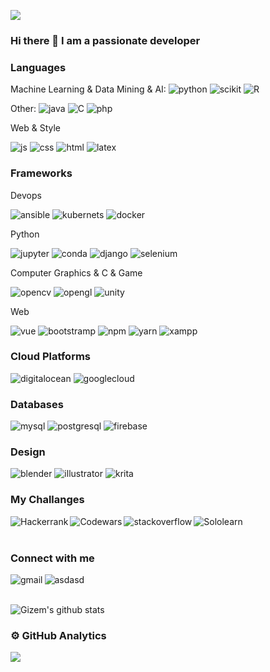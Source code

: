 ![](https://komarev.com/ghpvc/?username=gizempesen&label=PROFILE+VIEWS)
### Hi there 👋 I am a passionate developer 

### Languages
Machine Learning & Data Mining & AI:                    ![python](https://img.shields.io/badge/Python-FFD43B?style=for-the-badge&logo=python&logoColor=blue)
![scikit](https://img.shields.io/badge/scikit_learn-F7931E?style=for-the-badge&logo=scikit-learn&logoColor=white)
![R](https://img.shields.io/badge/R-276DC3?style=for-the-badge&logo=r&logoColor=white)

Other:                                                  ![java](https://img.shields.io/badge/Java-ED8B00?style=for-the-badge&logo=java&logoColor=white)
![C](https://img.shields.io/badge/C-00599C?style=for-the-badge&logo=c&logoColor=white)
![php](https://img.shields.io/badge/PHP-777BB4?style=for-the-badge&logo=php&logoColor=white)

Web & Style

![js](https://img.shields.io/badge/JavaScript-323330?style=for-the-badge&logo=javascript&logoColor=F7DF1E)
![css](https://img.shields.io/badge/CSS3-1572B6?style=for-the-badge&logo=css3&logoColor=white)
![html](https://img.shields.io/badge/HTML5-E34F26?style=for-the-badge&logo=html5&logoColor=white)
![latex](https://img.shields.io/badge/LaTeX-47A141?style=for-the-badge&logo=LaTeX&logoColor=white)

### Frameworks

Devops

![ansible](https://img.shields.io/badge/Ansible-000000?style=for-the-badge&logo=ansible&logoColor=white)
![kubernets](https://img.shields.io/badge/kubernetes-326ce5.svg?&style=for-the-badge&logo=kubernetes&logoColor=white)
![docker](https://img.shields.io/badge/Docker-2CA5E0?style=for-the-badge&logo=docker&logoColor=white)

Python

![jupyter](https://img.shields.io/badge/Jupyter-F37626.svg?&style=for-the-badge&logo=Jupyter&logoColor=white)
![conda](https://img.shields.io/badge/conda-342B029.svg?&style=for-the-badge&logo=anaconda&logoColor=white)
![django](https://img.shields.io/badge/Django-092E20?style=for-the-badge&logo=django&logoColor=green)
![selenium](https://img.shields.io/badge/Selenium-43B02A?style=for-the-badge&logo=Selenium&logoColor=white)

Computer Graphics & C & Game  

![opencv](https://img.shields.io/badge/OpenCV-27338e?style=for-the-badge&logo=OpenCV&logoColor=white)
![opengl](https://img.shields.io/badge/OpenGL-FFFFFF?style=for-the-badge&logo=opengl)
![unity](https://img.shields.io/badge/Unity-100000?style=for-the-badge&logo=unity&logoColor=white)

Web

![vue](https://img.shields.io/badge/Vue.js-35495E?style=for-the-badge&logo=vuedotjs&logoColor=4FC08D)
![bootstramp](https://img.shields.io/badge/Bootstrap-563D7C?style=for-the-badge&logo=bootstrap&logoColor=white)
![npm](https://img.shields.io/badge/npm-CB3837?style=for-the-badge&logo=npm&logoColor=white)
![yarn](https://img.shields.io/badge/Yarn-2C8EBB?style=for-the-badge&logo=yarn&logoColor=white)
![xampp](https://img.shields.io/badge/Xampp-F37623?style=for-the-badge&logo=xampp&logoColor=white)

### Cloud Platforms

![digitalocean](https://img.shields.io/badge/Digital_Ocean-0080FF?style=for-the-badge&logo=DigitalOcean&logoColor=white)
![googlecloud](https://img.shields.io/badge/Google_Cloud-4285F4?style=for-the-badge&logo=google-cloud&logoColor=white)

### Databases

![mysql](https://img.shields.io/badge/MySQL-005C84?style=for-the-badge&logo=mysql&logoColor=white")
![postgresql](https://img.shields.io/badge/PostgreSQL-316192?style=for-the-badge&logo=postgresql&logoColor=white")
![firebase](https://img.shields.io/badge/firebase-ffca28?style=for-the-badge&logo=firebase&logoColor=black)

### Design

![blender](https://img.shields.io/badge/blender-%23F5792A.svg?style=for-the-badge&logo=blender&logoColor=white)
![illustrator](https://img.shields.io/badge/Adobe%20Illustrator-FF9A00?style=for-the-badge&logo=adobe%20illustrator&logoColor=white)
![krita](https://img.shields.io/badge/Krita-203759?style=for-the-badge&logo=krita&logoColor=EEF37B)

### My Challanges

[<img align="left" alt="Hackerrank" src="https://img.shields.io/badge/Hackerrank-white?style=for-the-badge&logo=hackerrank&logoColor=#1ba94c" />][hackerrank]
[<img align="left" alt="Codewars" src="https://img.shields.io/badge/Codewars-black?style=for-the-badge&logo=codewars&logoColor=red" />][codewars]
[<img align="left" alt="stackoverflow" src="https://img.shields.io/badge/Stack_Overflow-orange?style=for-the-badge&logo=stack-overflow&logoColor=black" />][stackoverflow]
[<img align="left" alt="Sololearn" src="https://img.shields.io/badge/sololearn-1ABC9C?logo=SoloLearn&labelColor=000000&style=for-the-badge" />][sololearn]

[codewars]: https://www.codewars.com/users/gizempesen
[hackerrank]: https://www.hackerrank.com/pesengizem
[stackoverflow]: https://stackoverflow.com/users/11002959/gizem-pesen
[sololearn]: https://www.sololearn.com/profile/5159787

<br></br>

### Connect with me

[<img align="left" alt="gmail" src="https://img.shields.io/badge/Gmail-D14836?style=for-the-badge&logo=gmail&logoColor=white" />][gmail]
[<img align="left" alt="asdasd" src="https://img.shields.io/badge/LinkedIn-0077B5?style=for-the-badge&logo=linkedin&logoColor=white" />][in]

[gmail]: mailto:pesengizem@gmail.com
[in]: https://www.linkedin.com/in/gizem-pesen-ba399218b/

<br></br>


<!--START_SECTION:waka-->
<!--END_SECTION:waka-->

<!--
**gizempesen/gizempesen** is a ✨ _special_ ✨ repository because its `README.md` (this file) appears on your GitHub profile.

Here are some ideas to get you started:

- 🔭 I’m currently working on 
- 🌱 I’m currently learning ...
- 👯 I’m looking to collaborate on ...
- 🤔 I’m looking for help with ...
- 💬 Ask me about ...
- 📫 How to reach me: ...
- 😄 Pronouns: ...
- ⚡ Fun fact: ...
-->


![Gizem's github stats](https://github-readme-stats.vercel.app/api?username=gizempesen&show_icons=true)

<h3>⚙️ GitHub Analytics</h3>
 <p>   <img src="https://github-readme-streak-stats.herokuapp.com/?user=gizempesen&theme=gotham&hide_border=true&date_format=M%20j%5B%2C%20Y%5D&fire=DD2727" />
 </p>
